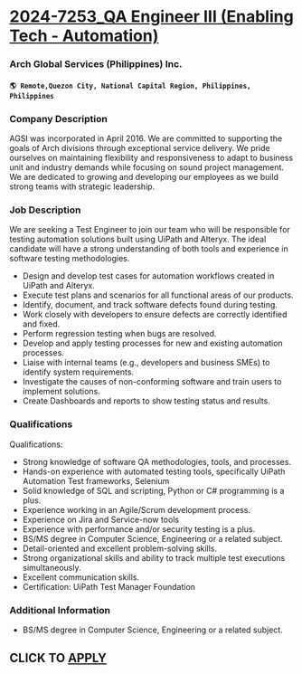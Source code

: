 # [2024-7253_QA Engineer III (Enabling Tech - Automation)](https://www.remotewlb.com/apply/2024-7253-qa-engineer-iii-enabling-tech-automation)  
### Arch Global Services (Philippines) Inc.  
#### `🌎 Remote,Quezon City, National Capital Region, Philippines, Philippines`  

### **Company Description**

AGSI was incorporated in April 2016. We are committed to supporting the goals of Arch divisions through exceptional service delivery. We pride ourselves on maintaining flexibility and responsiveness to adapt to business unit and industry demands while focusing on sound project management. We are dedicated to growing and developing our employees as we build strong teams with strategic leadership.

###  **Job Description**

We are seeking a Test Engineer to join our team who will be responsible for testing automation solutions built using UiPath and Alteryx. The ideal candidate will have a strong understanding of both tools and experience in software testing methodologies.

  * Design and develop test cases for automation workflows created in UiPath and Alteryx. 
  * Execute test plans and scenarios for all functional areas of our products. 
  * Identify, document, and track software defects found during testing. 
  * Work closely with developers to ensure defects are correctly identified and fixed. 
  * Perform regression testing when bugs are resolved. 
  * Develop and apply testing processes for new and existing automation processes. 
  * Liaise with internal teams (e.g., developers and business SMEs) to identify system requirements. 
  * Investigate the causes of non-conforming software and train users to implement solutions. 
  * Create Dashboards and reports to show testing status and results. 

### **Qualifications**

Qualifications:

  * Strong knowledge of software QA methodologies, tools, and processes. 
  * Hands-on experience with automated testing tools, specifically UiPath Automation Test frameworks, Selenium 
  * Solid knowledge of SQL and scripting, Python or C# programming is a plus. 
  * Experience working in an Agile/Scrum development process. 
  * Experience on Jira and Service-now tools 
  * Experience with performance and/or security testing is a plus. 
  * BS/MS degree in Computer Science, Engineering or a related subject. 
  * Detail-oriented and excellent problem-solving skills. 
  * Strong organizational skills and ability to track multiple test executions simultaneously. 
  * Excellent communication skills. 
  * Certification: UiPath Test Manager Foundation 

### **Additional Information**

  * BS/MS degree in Computer Science, Engineering or a related subject.

  
## CLICK TO [APPLY](https://www.remotewlb.com/apply/2024-7253-qa-engineer-iii-enabling-tech-automation)


